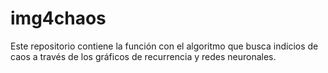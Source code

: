 # img4chaos
Este repositorio contiene la función con el algoritmo que busca indicios de caos a través de los gráficos de recurrencia y redes neuronales.
